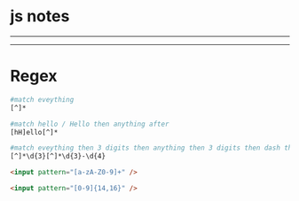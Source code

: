 # js notes

<hr>
<hr>

# Regex

```bash
#match eveything
[^]*
```

```bash
#match hello / Hello then anything after
[hH]ello[^]*
```

```bash
#match eveything then 3 digits then anything then 3 digits then dash then 4 digitsr
[^]*\d{3}[^]*\d{3}-\d{4}
```

```html
<input pattern="[a-zA-Z0-9]+" />
```

```html
<input pattern="[0-9]{14,16}" />
```

